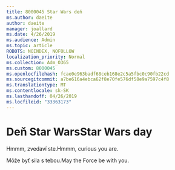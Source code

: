 ```yaml
---
title: 8000045 Star Wars deň
ms.author: daeite
author: daeite
manager: joallard
ms.date: 4/26/2019
ms.audience: Admin
ms.topic: article
ROBOTS: NOINDEX, NOFOLLOW
localization_priority: Normal
ms.collection: Adm_O365
ms.custom: 8000045
ms.openlocfilehash: fcae0e963badf68ceb168e2c5a5fbc0c90fb22cd
ms.sourcegitcommit: a7be616a4ebca62f8e70fe576df58e9a7597c4f8
ms.translationtype: MT
ms.contentlocale: sk-SK
ms.lasthandoff: 04/26/2019
ms.locfileid: "33363173"
---
```

# <a name="star-wars-day"></a><span data-ttu-id="3d139-102">Deň Star Wars</span><span class="sxs-lookup"><span data-stu-id="3d139-102">Star Wars day</span></span>

<span data-ttu-id="3d139-103">Hmmm, zvedaví ste.</span><span class="sxs-lookup"><span data-stu-id="3d139-103">Hmmm, curious you are.</span></span>

<span data-ttu-id="3d139-104">Môže byť sila s tebou.</span><span class="sxs-lookup"><span data-stu-id="3d139-104">May the Force be with you.</span></span>